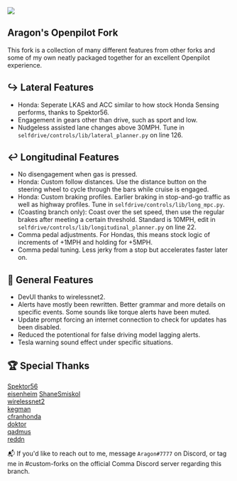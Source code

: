 [![](https://i.imgur.com/UelUjKAh.png)](#)

Aragon's Openpilot Fork
------

This fork is a collection of many different features from other forks and some of my own neatly packaged together for an excellent Openpilot experience.

↪️ Lateral Features
------
* Honda: Seperate LKAS and ACC similar to how stock Honda Sensing performs, thanks to Spektor56.
* Engagement in gears other than drive, such as sport and low.
* Nudgeless assisted lane changes above 30MPH. Tune in `selfdrive/controls/lib/lateral_planner.py` on line 126.

↩️ Longitudinal Features
------
* No disengagement when gas is pressed.
* Honda: Custom follow distances. Use the distance button on the steering wheel to cycle through the bars while cruise is engaged.
* Honda: Custom braking profiles. Earlier braking in stop-and-go traffic as well as highway profiles. Tune in `selfdrive/controls/lib/long_mpc.py`.
* (Coasting branch only): Coast over the set speed, then use the regular brakes after meeting a certain threshold. Standard is 10MPH, edit in `selfdrive/controls/lib/longitudinal_planner.py` on line 22. 
* Comma pedal adjustments. For Hondas, this means stock logic of increments of +1MPH and holding for +5MPH.
* Comma pedal tuning. Less jerky from a stop but accelerates faster later on.

🚗 General Features
------
* DevUI thanks to wirelessnet2.
* Alerts have mostly been rewritten. Better grammar and more details on specific events. Some sounds like torque alerts have been muted.
* Update prompt forcing an internet connection to check for updates has been disabled.
* Reduced the potentional for false driving model lagging alerts.
* Tesla warning sound effect under specific situations.

🏆 Special Thanks
------
[Spektor56](https://github.com/spektor56/openpilot)   
[eisenheim](https://github.com/eyezenheim/openpilot)
[ShaneSmiskol](https://github.com/ShaneSmiskol/openpilot)    
[wirelessnet2](https://github.com/wirelessnet2/openpilot)    
[kegman](https://github.com/kegman/openpilot)    
[cfranhonda](https://github.com/cfranhonda/openpilot)    
[doktor](https://github.com/doktorsleepelss)    
[qadmus](https://github.com/qadmus/openpilot)  
[reddn](https://github.com/reddn)

📬 If you'd like to reach out to me, message `Aragon#7777` on Discord, or tag me in #custom-forks on the official Comma Discord server regarding this branch.